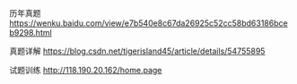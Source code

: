 
历年真题 https://wenku.baidu.com/view/e7b540e8c67da26925c52cc58bd63186bceb9298.html

真题详解 https://blog.csdn.net/tigerisland45/article/details/54755895

试题训练 http://118.190.20.162/home.page
